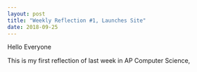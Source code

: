 ```yaml
---
layout: post
title: "Weekly Reflection #1, Launches Site"
date: 2018-09-25
---
```



<p>Hello Everyone</p>
<p2>This is my first reflection of last week in AP Computer Science, </p2>
